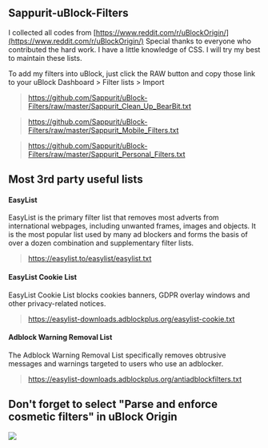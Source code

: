 ## Sappurit-uBlock-Filters
I collected all codes from [https://www.reddit.com/r/uBlockOrigin/](https://www.reddit.com/r/uBlockOrigin/)
Special thanks to everyone who contributed the hard work.
I have a little knowledge of CSS. I will try my best to maintain these lists.

To add my filters into uBlock, just click the RAW button and copy those link to your uBlock Dashboard > Filter lists > Import
> https://github.com/Sappurit/uBlock-Filters/raw/master/Sappurit_Clean_Up_BearBit.txt

> https://github.com/Sappurit/uBlock-Filters/raw/master/Sappurit_Mobile_Filters.txt

> https://github.com/Sappurit/uBlock-Filters/raw/master/Sappurit_Personal_Filters.txt


## Most 3rd party useful lists

#### **EasyList**
EasyList is the primary filter list that removes most adverts from international webpages, including unwanted frames, images and objects. It is the most popular list used by many ad blockers and forms the basis of over a dozen combination and supplementary filter lists.
> https://easylist.to/easylist/easylist.txt

#### **EasyList Cookie List**
EasyList Cookie List blocks cookies banners, GDPR overlay windows and other privacy-related notices.
> https://easylist-downloads.adblockplus.org/easylist-cookie.txt

#### **Adblock Warning Removal List**
The Adblock Warning Removal List specifically removes obtrusive messages and warnings targeted to users who use an adblocker.
> https://easylist-downloads.adblockplus.org/antiadblockfilters.txt


## Don't forget to select "Parse and enforce cosmetic filters" in uBlock Origin

![](https://i.imgur.com/KTU2d0p.png)

